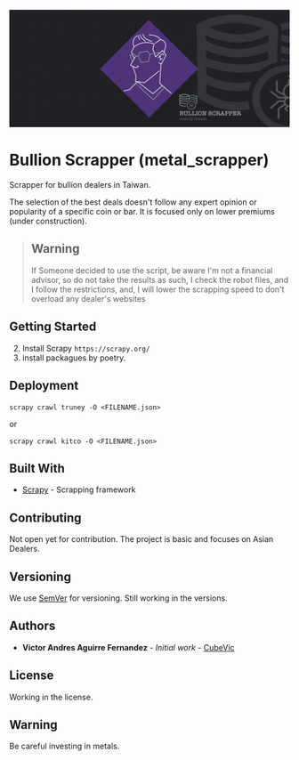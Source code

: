 ![Bullion_scrapper](Bullion_scrapper.png)
# Bullion Scrapper (metal_scrapper)

Scrapper for bullion dealers in Taiwan.

The selection of the best deals doesn't follow any expert opinion or popularity of a specific coin or bar. It is focused only on lower premiums (under construction).

>## Warning
>If Someone decided to use the script, be aware I'm not a financial advisor, so do not take the results as such, I check
the robot files, and I follow the restrictions, and, I will lower the scrapping speed to don't overload any dealer's
websites

## Getting Started

2. Install Scrapy `https://scrapy.org/`
3. install packagues by poetry.

[//]: # (### Installing)

[//]: # ()
[//]: # (```)

[//]: # (pip install -r requirements.txt)

[//]: # (```)

[//]: # ()
[//]: # (And if the branch already implement the usage of splash we will need to run and launch docket )

[//]: # (with splash.)

## Deployment

```
scrapy crawl truney -O <FILENAME.json>
```
or

```
scrapy crawl kitco -O <FILENAME.json>
```

## Built With

* [Scrapy](https://scrapy.org/) - Scrapping framework

## Contributing

Not open yet for contribution. The project is basic and focuses on Asian Dealers.

## Versioning

We use [SemVer](http://semver.org/) for versioning.
Still working in the versions.

## Authors

* **Victor Andres Aguirre Fernandez** - *Initial work* - [CubeVic](https://github.com/CubeVic)

## License

Working in the license.

## Warning

Be careful investing in metals.
